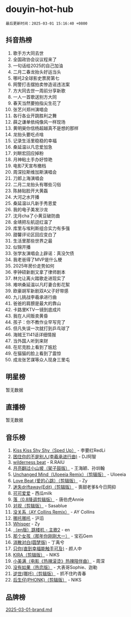 # douyin-hot-hub

`最后更新时间：2025-03-01 15:16:40 +0800`

## 抖音热榜

1. 歌手方大同去世
1. 全国政协会议议程来了
1. 一句话给2025的自己加油
1. 二月二春龙抬头好运当头
1. 哪吒2全球影史票房第七
1. 网警打击摆拍卖惨造谣违法案
1. 方大同去世一周前分享新歌
1. 一人一首歌送别方大同
1. 春天当然要拍指尖生花了
1. 张艺兴郑州演唱会
1. 各行各业开跳胜利之舞
1. 薛之谦单依纯像风一样现场
1. 黄明昊你信杨超越真不是想的那样
1. 龙抬头要吃点啥
1. 记录生活里稳稳的幸福
1. 桑延温以凡恋爱加急
1. 刘畊宏回应掉粉
1. 月神粘土手办好惊艳
1. 电影7天宣布撤档
1. 周深拉斯维加斯演唱会
1. 刀郎上海演唱会
1. 二月二龙抬头有哪些习俗
1. 陈赫贴脸开大黄磊
1. 大河之水开播
1. 桑延温以凡新手秀恩爱
1. 我的电子美发沙龙
1. 沈月cha了小黄豆破防曲
1. 金靖把左航逗红温了
1. 库里与埃利斯组合实力有多强
1. 甜馨评论区回应变白了
1. 生活里那些世界之最
1. 似锦开播
1. 张学友演唱会上辟谣：真没欠债
1. 我老爸得了MVP是什么梗
1. 2025年房价走势如何
1. 李钟硕新剧又拿了律师剧本
1. 林允让离火踏歌走进现实了
1. 难哄桑延温以凡盯妻合影花絮
1. 欧豪胡军新剧双A父子好带感
1. 九儿挑战李羲承进行曲
1. 爸爸的肩膀是最大的靠山
1. 卡路里KTV一镜到底成片
1. 我在人间贩卖黄昏
1. 孩子：你不教作业早写完了
1. 但凡失误一次就打到乒乓球了
1. 海贼王1141话详细情报
1. 当外国人听到来财
1. 在尼克脸上看到了尴尬
1. 在猫猫的脸上看到了震惊
1. 成龙张艺谋等众人现身三里屯

## 明星榜

暂无数据

## 直播榜

暂无数据

## 音乐榜

1. [Kiss Kiss Shy Shy（Sped Up）](https://sf3-cdn-tos.douyinstatic.com/obj/tos-cn-ve-2774/oYpXDAeGgQK0zfPaji7iKUixpCXFGILeLGmvYA) - 李要红RedLi
1. [困住你的不是别人(李羲承进行曲)](https://sf3-cdn-tos.douyinstatic.com/obj/tos-cn-ve-2774/okWrrVL1iQGZbfHVeCPAe7IaerYfM2jEQi5mNI) - DJ阿智
1. [wilderness beat](https://sf3-cdn-tos.douyinstatic.com/obj/tos-cn-ve-2774/o0oBmODSFCpfFdLRGzAAFC2ah9AIMEQfAOueVE) - R.RAIU
1. [月亮翻过小山坡（架子鼓版）](https://sf5-hl-cdn-tos.douyinstatic.com/obj/tos-cn-ve-2774/oMNeN2LYSVP6MMtoAQFGfeQDeftQqYPEErIl8Y) - 王海颖、孙圳翰
1. [Unchanged Mind（Uloeeia Remix）（剪辑版）](https://sf3-cdn-tos.douyinstatic.com/obj/tos-cn-ve-2774/oIHYu1YfsziJqmggAqBsXOiiI2Y1QB6I61RsMW) - Uloeeia
1. [Love Beat  (爱的心跳）（剪辑版）](https://sf3-cdn-tos.douyinstatic.com/obj/tos-cn-ve-2774/oUlARwvEINIisZ9nCnKMZiYFGfCCYLtDADDBge) - Zy
1. [迷失driftaway(Edit)（剪辑版）](https://sf3-cdn-tos.douyinstatic.com/obj/tos-cn-ve-2774/ogaa1xGNeFO6FCaMgO8PzzAceEI4fBLDMi15H3) - 喪甜老爹&今日网抑
1. [可可爱爱](https://sf3-cdn-tos.douyinstatic.com/obj/tos-cn-ve-2774/0deb1e75aea643b9927ba26aaafa29dd) - 西瓜milk
1. [落（0.8降调剪辑版）](https://sf3-cdn-tos.douyinstatic.com/obj/tos-cn-ve-2774/ociN0WUv3APijBYr6DUmAHmdkZ5MjM6gIF3iA) - 唐伯虎Annie
1. [对视（剪辑版）](https://sf5-hl-cdn-tos.douyinstatic.com/obj/tos-cn-ve-2774/ogKtIhiB0WfAa18F9z3uWODMtZi2ysB1VuAIsQ) - Sasablue
1. [没关系（AY Collins Remix）](https://sf6-cdn-tos.douyinstatic.com/obj/tos-cn-ve-2774/oIBbI5Ghw4zdUCQMJrDEFaAQilZP3EIDSi7MW) - AY Collins
1. [哪吒哪吒](https://sf6-cdn-tos.douyinstatic.com/obj/tos-cn-ve-2774/oUkQCgCDnBanFehFEFQDxCQntAOIfp9gyZYFVo) - 沪滔
1. [Whisper](https://sf5-hl-cdn-tos.douyinstatic.com/obj/tos-cn-ve-2774/oEeYKDxIDCFuArkftgkGqCnG7xZtRC2rEMKBQi) - Zy
1. [（en版）跳楼机 - 主歌2](https://sf5-hl-cdn-tos.douyinstatic.com/obj/tos-cn-ve-2774/oklN6GvgQ2L8DpPeaAGf1gPeyKzjXFwHIwoCZv) - en
1. [那个女孩（那年你刚刚大一）](https://sf3-cdn-tos.douyinstatic.com/obj/tos-cn-ve-2774/o4IZw7TlivwiBBBMA2rIgWrGNIrjFroh6bPqQ) - 宝石Gem
1. [消散对白(圆梦版)](https://sf3-cdn-tos.douyinstatic.com/obj/tos-cn-ve-2774/og4jB5I5IizzoZVAAAzWgBMAsMDWoArfwBOiFs) - 丁禹兮
1. [只你(直到幸福能触手可及)](https://sf3-cdn-tos.douyinstatic.com/obj/tos-cn-ve-2774/o0lBkRDzFTeaVSUz3ZZSCBVtZ5DIMQGfgmEAuE) - 颜人中
1. [KIRA（剪辑版）](https://sf5-hl-cdn-tos.douyinstatic.com/obj/tos-cn-ve-2774/o0Bq3TvdHqOfzihWrHyABMociuMA3Inwsbx9Wi) - NIKS
1. [小美满（电影《热辣滚烫》热辣陪伴曲）](https://sf5-hl-cdn-tos.douyinstatic.com/obj/tos-cn-ve-2774/o0GAn2lSgfZIDUgtevCGDQYnFg4CwnrBaxbTZL) - 周深
1. [没有如果（热恋版）](https://sf5-hl-cdn-tos.douyinstatic.com/obj/tos-cn-ve-2774/o4iETqbxIThtCXlBeV0DfAhZsbCFGhagYupnMx) - 大表哥Sophie、迦勒
1. [逆世(哪吒)（剪辑版）](https://sf5-hl-cdn-tos.douyinstatic.com/obj/tos-cn-ve-2774/oMIEZAfEogrLnzfDWMBiZKCWuXIUFLtRDsOFWs) - 抓不住旳青春
1. [后生仔(PHONK)（剪辑版）](https://sf3-cdn-tos.douyinstatic.com/obj/tos-cn-ve-2774/o0TzmfumdQAJ1aGG9F5LfTXIYeGcqYKRPAeFdJ) - NIKS

## 品牌榜

[2025-03-01-brand.md](2025-03-01-brand.md)
